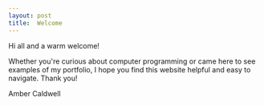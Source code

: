 ```yaml
---
layout: post
title:  Welcome
---
```


Hi all and a warm welcome!

Whether you're curious about computer programming or came here to see examples of my portfolio, I hope you find this website helpful and easy to navigate. Thank you!

Amber Caldwell